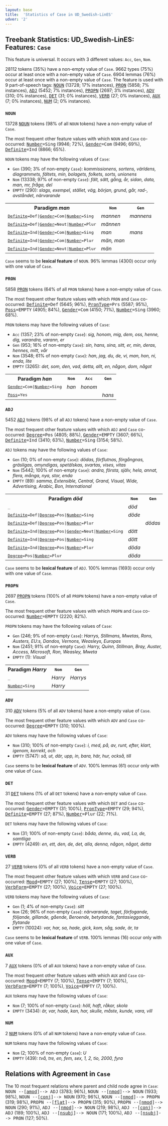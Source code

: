 ```yaml
---
layout: base
title:  'Statistics of Case in UD_Swedish-LinES'
udver: '2'
---
```


## Treebank Statistics: UD_Swedish-LinES: Features: `Case`

This feature is universal.
It occurs with 3 different values: `Acc`, `Gen`, `Nom`.

28112 tokens (35%) have a non-empty value of `Case`.
9662 types (75%) occur at least once with a non-empty value of `Case`.
6904 lemmas (76%) occur at least once with a non-empty value of `Case`.
The feature is used with 9 part-of-speech tags: <tt><a href="sv_lines-pos-NOUN.html">NOUN</a></tt> (13728; 17% instances), <tt><a href="sv_lines-pos-PRON.html">PRON</a></tt> (5858; 7% instances), <tt><a href="sv_lines-pos-ADJ.html">ADJ</a></tt> (5452; 7% instances), <tt><a href="sv_lines-pos-PROPN.html">PROPN</a></tt> (2697; 3% instances), <tt><a href="sv_lines-pos-ADV.html">ADV</a></tt> (310; 0% instances), <tt><a href="sv_lines-pos-DET.html">DET</a></tt> (31; 0% instances), <tt><a href="sv_lines-pos-VERB.html">VERB</a></tt> (27; 0% instances), <tt><a href="sv_lines-pos-AUX.html">AUX</a></tt> (7; 0% instances), <tt><a href="sv_lines-pos-NUM.html">NUM</a></tt> (2; 0% instances).

### `NOUN`

13728 <tt><a href="sv_lines-pos-NOUN.html">NOUN</a></tt> tokens (98% of all `NOUN` tokens) have a non-empty value of `Case`.

The most frequent other feature values with which `NOUN` and `Case` co-occurred: <tt><a href="sv_lines-feat-Number.html">Number</a></tt><tt>=Sing</tt> (9946; 72%), <tt><a href="sv_lines-feat-Gender.html">Gender</a></tt><tt>=Com</tt> (9496; 69%), <tt><a href="sv_lines-feat-Definite.html">Definite</a></tt><tt>=Ind</tt> (8866; 65%).

`NOUN` tokens may have the following values of `Case`:

* `Gen` (390; 3% of non-empty `Case`): <em>kommissionens, sortens, världens, diagrammets, fältets, min, bolagets, folkets, sorts, unionens</em>
* `Nom` (13338; 97% of non-empty `Case`): <em>fält, sätt, gång, år, sidan, data, man, mr, fråga, del</em>
* `EMPTY` (290): <em>slags, exempel, stället, väg, början, grund, går, rad-, avståndet, närvarande</em>

<table>
  <tr><th>Paradigm <i>man</i></th><th><tt>Nom</tt></th><th><tt>Gen</tt></th></tr>
  <tr><td><tt><tt><a href="sv_lines-feat-Definite.html">Definite</a></tt><tt>=Def</tt>|<tt><a href="sv_lines-feat-Gender.html">Gender</a></tt><tt>=Com</tt>|<tt><a href="sv_lines-feat-Number.html">Number</a></tt><tt>=Sing</tt></tt></td><td><em>mannen</em></td><td><em>mannens</em></td></tr>
  <tr><td><tt><tt><a href="sv_lines-feat-Definite.html">Definite</a></tt><tt>=Def</tt>|<tt><a href="sv_lines-feat-Gender.html">Gender</a></tt><tt>=Neut</tt>|<tt><a href="sv_lines-feat-Number.html">Number</a></tt><tt>=Plur</tt></tt></td><td><em>männen</em></td><td></td></tr>
  <tr><td><tt><tt><a href="sv_lines-feat-Definite.html">Definite</a></tt><tt>=Ind</tt>|<tt><a href="sv_lines-feat-Gender.html">Gender</a></tt><tt>=Com</tt>|<tt><a href="sv_lines-feat-Number.html">Number</a></tt><tt>=Sing</tt></tt></td><td><em>man</em></td><td><em>mans</em></td></tr>
  <tr><td><tt><tt><a href="sv_lines-feat-Definite.html">Definite</a></tt><tt>=Ind</tt>|<tt><a href="sv_lines-feat-Gender.html">Gender</a></tt><tt>=Com</tt>|<tt><a href="sv_lines-feat-Number.html">Number</a></tt><tt>=Plur</tt></tt></td><td><em>män, man</em></td><td></td></tr>
  <tr><td><tt><tt><a href="sv_lines-feat-Definite.html">Definite</a></tt><tt>=Ind</tt>|<tt><a href="sv_lines-feat-Gender.html">Gender</a></tt><tt>=Neut</tt>|<tt><a href="sv_lines-feat-Number.html">Number</a></tt><tt>=Plur</tt></tt></td><td><em>män</em></td><td></td></tr>
</table>

`Case` seems to be **lexical feature** of `NOUN`. 96% lemmas (4300) occur only with one value of `Case`.

### `PRON`

5858 <tt><a href="sv_lines-pos-PRON.html">PRON</a></tt> tokens (64% of all `PRON` tokens) have a non-empty value of `Case`.

The most frequent other feature values with which `PRON` and `Case` co-occurred: <tt><a href="sv_lines-feat-Definite.html">Definite</a></tt><tt>=Def</tt> (5645; 96%), <tt><a href="sv_lines-feat-PronType.html">PronType</a></tt><tt>=Prs</tt> (5587; 95%), <tt><a href="sv_lines-feat-Poss.html">Poss</a></tt><tt>=EMPTY</tt> (4905; 84%), <tt><a href="sv_lines-feat-Gender.html">Gender</a></tt><tt>=Com</tt> (4150; 71%), <tt><a href="sv_lines-feat-Number.html">Number</a></tt><tt>=Sing</tt> (3960; 68%).

`PRON` tokens may have the following values of `Case`:

* `Acc` (1357; 23% of non-empty `Case`): <em>sig, honom, mig, dem, oss, henne, dig, varandra, varann, er</em>
* `Gen` (953; 16% of non-empty `Case`): <em>sin, hans, sina, sitt, er, min, deras, hennes, mitt, vår</em>
* `Nom` (3548; 61% of non-empty `Case`): <em>han, jag, du, de, vi, man, hon, ni, enda, lite</em>
* `EMPTY` (3265): <em>det, som, den, vad, detta, allt, en, någon, dom, något</em>

<table>
  <tr><th>Paradigm <i>han</i></th><th><tt>Nom</tt></th><th><tt>Acc</tt></th><th><tt>Gen</tt></th></tr>
  <tr><td><tt><tt><a href="sv_lines-feat-Gender.html">Gender</a></tt><tt>=Com</tt>|<tt><a href="sv_lines-feat-Number.html">Number</a></tt><tt>=Sing</tt></tt></td><td><em>han</em></td><td><em>honom</em></td><td></td></tr>
  <tr><td><tt><tt><a href="sv_lines-feat-Poss.html">Poss</a></tt><tt>=Yes</tt></tt></td><td></td><td></td><td><em>hans</em></td></tr>
</table>

### `ADJ`

5452 <tt><a href="sv_lines-pos-ADJ.html">ADJ</a></tt> tokens (98% of all `ADJ` tokens) have a non-empty value of `Case`.

The most frequent other feature values with which `ADJ` and `Case` co-occurred: <tt><a href="sv_lines-feat-Degree.html">Degree</a></tt><tt>=Pos</tt> (4805; 88%), <tt><a href="sv_lines-feat-Gender.html">Gender</a></tt><tt>=EMPTY</tt> (3607; 66%), <tt><a href="sv_lines-feat-Definite.html">Definite</a></tt><tt>=Ind</tt> (3410; 63%), <tt><a href="sv_lines-feat-Number.html">Number</a></tt><tt>=Sing</tt> (3154; 58%).

`ADJ` tokens may have the following values of `Case`:

* `Gen` (10; 0% of non-empty `Case`): <em>dödas, förflutnas, förgångnas, gräsligas, omyndigas, spetälskas, svartas, vises, vitas</em>
* `Nom` (5442; 100% of non-empty `Case`): <em>andra, första, själv, hela, annat, flera, många, nya, stor, enda</em>
* `EMPTY` (89): <em>samma, Extensible, Central, Grand, Visual, Wide, Advertising, Arabic, Bon, International</em>

<table>
  <tr><th>Paradigm <i>död</i></th><th><tt>Nom</tt></th><th><tt>Gen</tt></th></tr>
  <tr><td><tt>_</tt></td><td><em>död</em></td><td></td></tr>
  <tr><td><tt><tt><a href="sv_lines-feat-Definite.html">Definite</a></tt><tt>=Def</tt>|<tt><a href="sv_lines-feat-Degree.html">Degree</a></tt><tt>=Pos</tt>|<tt><a href="sv_lines-feat-Number.html">Number</a></tt><tt>=Sing</tt></tt></td><td><em>döde</em></td><td></td></tr>
  <tr><td><tt><tt><a href="sv_lines-feat-Definite.html">Definite</a></tt><tt>=Def</tt>|<tt><a href="sv_lines-feat-Degree.html">Degree</a></tt><tt>=Pos</tt>|<tt><a href="sv_lines-feat-Number.html">Number</a></tt><tt>=Plur</tt></tt></td><td></td><td><em>dödas</em></td></tr>
  <tr><td><tt><tt><a href="sv_lines-feat-Definite.html">Definite</a></tt><tt>=Ind</tt>|<tt><a href="sv_lines-feat-Degree.html">Degree</a></tt><tt>=Pos</tt>|<tt><a href="sv_lines-feat-Gender.html">Gender</a></tt><tt>=Neut</tt>|<tt><a href="sv_lines-feat-Number.html">Number</a></tt><tt>=Sing</tt></tt></td><td><em>dött</em></td><td></td></tr>
  <tr><td><tt><tt><a href="sv_lines-feat-Definite.html">Definite</a></tt><tt>=Ind</tt>|<tt><a href="sv_lines-feat-Degree.html">Degree</a></tt><tt>=Pos</tt>|<tt><a href="sv_lines-feat-Number.html">Number</a></tt><tt>=Sing</tt></tt></td><td><em>dött</em></td><td></td></tr>
  <tr><td><tt><tt><a href="sv_lines-feat-Definite.html">Definite</a></tt><tt>=Ind</tt>|<tt><a href="sv_lines-feat-Degree.html">Degree</a></tt><tt>=Pos</tt>|<tt><a href="sv_lines-feat-Number.html">Number</a></tt><tt>=Plur</tt></tt></td><td><em>döda</em></td><td></td></tr>
  <tr><td><tt><tt><a href="sv_lines-feat-Degree.html">Degree</a></tt><tt>=Pos</tt>|<tt><a href="sv_lines-feat-Number.html">Number</a></tt><tt>=Plur</tt></tt></td><td><em>döda</em></td><td></td></tr>
</table>

`Case` seems to be **lexical feature** of `ADJ`. 100% lemmas (1693) occur only with one value of `Case`.

### `PROPN`

2697 <tt><a href="sv_lines-pos-PROPN.html">PROPN</a></tt> tokens (100% of all `PROPN` tokens) have a non-empty value of `Case`.

The most frequent other feature values with which `PROPN` and `Case` co-occurred: <tt><a href="sv_lines-feat-Number.html">Number</a></tt><tt>=EMPTY</tt> (2220; 82%).

`PROPN` tokens may have the following values of `Case`:

* `Gen` (246; 9% of non-empty `Case`): <em>Harrys, Stillmans, Mwetas, Rons, Austers, EU:s, Dandos, Vernons, Weasleys, Europas</em>
* `Nom` (2451; 91% of non-empty `Case`): <em>Harry, Quinn, Stillman, Bray, Auster, Access, Microsoft, Ron, Weasley, Mweta</em>
* `EMPTY` (1): <em>Visual</em>

<table>
  <tr><th>Paradigm <i>Harry</i></th><th><tt>Nom</tt></th><th><tt>Gen</tt></th></tr>
  <tr><td><tt>_</tt></td><td><em>Harry</em></td><td><em>Harrys</em></td></tr>
  <tr><td><tt><tt><a href="sv_lines-feat-Number.html">Number</a></tt><tt>=Sing</tt></tt></td><td><em>Harry</em></td><td></td></tr>
</table>

### `ADV`

310 <tt><a href="sv_lines-pos-ADV.html">ADV</a></tt> tokens (5% of all `ADV` tokens) have a non-empty value of `Case`.

The most frequent other feature values with which `ADV` and `Case` co-occurred: <tt><a href="sv_lines-feat-Degree.html">Degree</a></tt><tt>=EMPTY</tt> (310; 100%).

`ADV` tokens may have the following values of `Case`:

* `Nom` (310; 100% of non-empty `Case`): <em>i, med, på, av, runt, efter, klart, igenom, korrekt, och</em>
* `EMPTY` (5747): <em>så, ut, där, upp, in, bara, här, hur, också, till</em>

`Case` seems to be **lexical feature** of `ADV`. 100% lemmas (61) occur only with one value of `Case`.

### `DET`

31 <tt><a href="sv_lines-pos-DET.html">DET</a></tt> tokens (1% of all `DET` tokens) have a non-empty value of `Case`.

The most frequent other feature values with which `DET` and `Case` co-occurred: <tt><a href="sv_lines-feat-Gender.html">Gender</a></tt><tt>=EMPTY</tt> (31; 100%), <tt><a href="sv_lines-feat-PronType.html">PronType</a></tt><tt>=EMPTY</tt> (29; 94%), <tt><a href="sv_lines-feat-Definite.html">Definite</a></tt><tt>=EMPTY</tt> (27; 87%), <tt><a href="sv_lines-feat-Number.html">Number</a></tt><tt>=Plur</tt> (22; 71%).

`DET` tokens may have the following values of `Case`:

* `Nom` (31; 100% of non-empty `Case`): <em>båda, denne, du, vad, La, de, samtliga</em>
* `EMPTY` (4249): <em>en, ett, den, de, det, alla, denna, någon, något, detta</em>

### `VERB`

27 <tt><a href="sv_lines-pos-VERB.html">VERB</a></tt> tokens (0% of all `VERB` tokens) have a non-empty value of `Case`.

The most frequent other feature values with which `VERB` and `Case` co-occurred: <tt><a href="sv_lines-feat-Mood.html">Mood</a></tt><tt>=EMPTY</tt> (27; 100%), <tt><a href="sv_lines-feat-Tense.html">Tense</a></tt><tt>=EMPTY</tt> (27; 100%), <tt><a href="sv_lines-feat-VerbForm.html">VerbForm</a></tt><tt>=EMPTY</tt> (27; 100%), <tt><a href="sv_lines-feat-Voice.html">Voice</a></tt><tt>=EMPTY</tt> (27; 100%).

`VERB` tokens may have the following values of `Case`:

* `Gen` (1; 4% of non-empty `Case`): <em>sitt</em>
* `Nom` (26; 96% of non-empty `Case`): <em>närvarande, taget, förfogande, följande, gillande, gående, Beroende, betydande, fantasieggande, flytande</em>
* `EMPTY` (10024): <em>var, har, sa, hade, gick, kom, såg, sade, är, ta</em>

`Case` seems to be **lexical feature** of `VERB`. 100% lemmas (16) occur only with one value of `Case`.

### `AUX`

7 <tt><a href="sv_lines-pos-AUX.html">AUX</a></tt> tokens (0% of all `AUX` tokens) have a non-empty value of `Case`.

The most frequent other feature values with which `AUX` and `Case` co-occurred: <tt><a href="sv_lines-feat-Mood.html">Mood</a></tt><tt>=EMPTY</tt> (7; 100%), <tt><a href="sv_lines-feat-Tense.html">Tense</a></tt><tt>=EMPTY</tt> (7; 100%), <tt><a href="sv_lines-feat-VerbForm.html">VerbForm</a></tt><tt>=EMPTY</tt> (7; 100%), <tt><a href="sv_lines-feat-Voice.html">Voice</a></tt><tt>=EMPTY</tt> (7; 100%).

`AUX` tokens may have the following values of `Case`:

* `Nom` (7; 100% of non-empty `Case`): <em>höll, haft, råkar, skola</em>
* `EMPTY` (3434): <em>är, var, hade, kan, har, skulle, måste, kunde, vara, vill</em>

### `NUM`

2 <tt><a href="sv_lines-pos-NUM.html">NUM</a></tt> tokens (0% of all `NUM` tokens) have a non-empty value of `Case`.

`NUM` tokens may have the following values of `Case`:

* `Nom` (2; 100% of non-empty `Case`): <em>U</em>
* `EMPTY` (439): <em>två, tre, en, fem, sex, 1, 2, tio, 2000, fyra</em>

## Relations with Agreement in `Case`

The 10 most frequent relations where parent and child node agree in `Case`:
<tt>NOUN --[<tt><a href="sv_lines-dep-amod.html">amod</a></tt>]--> ADJ</tt> (3783; 96%),
<tt>NOUN --[<tt><a href="sv_lines-dep-nmod.html">nmod</a></tt>]--> NOUN</tt> (1933; 98%),
<tt>NOUN --[<tt><a href="sv_lines-dep-conj.html">conj</a></tt>]--> NOUN</tt> (970; 96%),
<tt>NOUN --[<tt><a href="sv_lines-dep-nmod.html">nmod</a></tt>]--> PROPN</tt> (319; 98%),
<tt>PROPN --[<tt><a href="sv_lines-dep-flat.html">flat</a></tt>]--> PROPN</tt> (315; 90%),
<tt>PROPN --[<tt><a href="sv_lines-dep-nmod.html">nmod</a></tt>]--> NOUN</tt> (290; 91%),
<tt>ADJ --[<tt><a href="sv_lines-dep-nmod.html">nmod</a></tt>]--> NOUN</tt> (219; 98%),
<tt>ADJ --[<tt><a href="sv_lines-dep-conj.html">conj</a></tt>]--> ADJ</tt> (189; 100%),
<tt>ADJ --[<tt><a href="sv_lines-dep-nsubj.html">nsubj</a></tt>]--> NOUN</tt> (171; 100%),
<tt>ADJ --[<tt><a href="sv_lines-dep-nsubj.html">nsubj</a></tt>]--> PRON</tt> (127; 50%).


